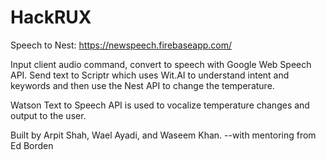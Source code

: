 # HackRUX

Speech to Nest: https://newspeech.firebaseapp.com/

Input client audio command, convert to speech with Google Web Speech 
API. Send text to Scriptr which uses Wit.AI to understand intent and 
keywords and then use the Nest API to change the temperature.

Watson Text to Speech API is used to vocalize temperature changes and 
output to the user. 

Built by Arpit Shah, Wael Ayadi, and Waseem Khan.
--with mentoring from Ed Borden
